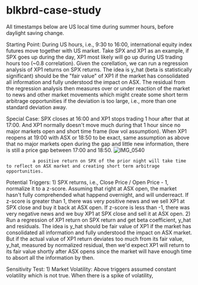 # blkbrd-case-study
All timestamps below are US local time during summer hours, before daylight saving change.

Starting Point: During US hours, i.e., 9:30 to 16:00, international equity index futures move together with US market.
                Take SPX and XP1 as an example, if SPX goes up during the day, XP1 most likely will go up during US trading hours too (~0.8 correlation).
                Given the corellation, we can run a regression analysis of XP1 returns on SPX returns. The idea is y_hat (beta is statistically significant) should be the "fair value" of XP1 if the market has consolidated all information and fully understood the impact on ASX.
                The residual from the regression analysis then measures over or under reaction of the market to news and other market movements which might create some short term arbitrage opportunities if the deviation is too large, i.e., more than one standard deviation away.
                
Special Case: SPX closes at 16:00 and XP1 stops trading 1 hour after that at 17:00. And XP1 normally doesn't move much during that 1 hour since no major markets open and short time frame (low vol assumption).
              When XP1 reopens at 19:00 with ASX or 18:50 to be exact, same assumption as above that no major markets open during the gap and little new information, there is still a price gap between 17:00 and 18:50.
              ![IMG_0540](https://github.com/springmarathon/blkbrd-case-study/assets/7278877/3c7330a1-bab2-4bab-baa6-8894c25fc6ca)
              
              a positive return on SPX of the prior night will take time to reflect on ASX market and creating short term arbitrage opportunities.

Potential Triggers: 1) SPX returns, i.e., Close Price / Open Price - 1, normalize it to a z-score. Assuming that right at ASX open, the market hasn't fully comprehended what happend overnight, and will underreact.
                       If z-score is greater than 1, there was very positive news and we sell XP1 at SPX close and buy it back at ASX open. If z-score is less than -1, there was very negative news and we buy XP1 at SPX close and sell it at ASX open.
                    2) Run a regression of XP1 return on SPX return and get beta coefficient, y_hat and residuals. The idea is y_hat should be fair value of XP1 if the market has consolidated all information and fully understood the impact on ASX market.
                       But if the actual value of XP1 return deviates too much from its fair value, y_hat, measured by normalized residual, then we'd expect XP1 will return to its fair value shortly after ASX opens since the market will have enough time to absort all the information by then.

Sensitivity Test: 1) Market Volatility: Above triggers assumed constant volatility which is not true. When there is a spike of volatility,
